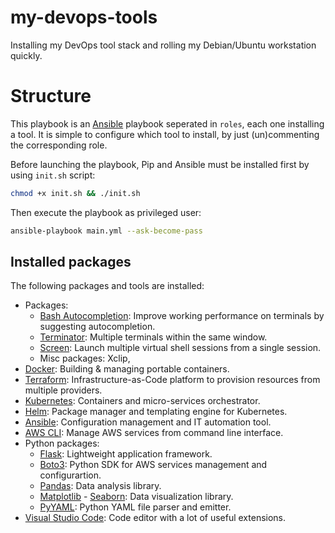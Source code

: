 # my-devops-tools

Installing my DevOps tool stack and rolling my Debian/Ubuntu workstation quickly.

# Structure

This playbook is an [Ansible](https://docs.ansible.com/ansible/latest/installation_guide/intro_installation.html) playbook seperated in `roles`, each one installing a tool. It is simple to configure which tool to install, by just (un)commenting the corresponding role.

Before launching the playbook, Pip and Ansible must be installed first by using `init.sh` script:

```bash
chmod +x init.sh && ./init.sh
```

Then execute the playbook as privileged user:

```bash
ansible-playbook main.yml --ask-become-pass
```

## Installed packages

The following packages and tools are installed:

- Packages:
  - [Bash Autocompletion](https://packages.ubuntu.com/search?keywords=bash-completion): Improve working performance on terminals by suggesting autocompletion.
  - [Terminator](https://manpages.ubuntu.com/manpages/bionic/en/man1/terminator.1.html): Multiple terminals within the same window.
  - [Screen](https://www.gnu.org/software/screen/): Launch multiple virtual shell sessions from a single session.
  - Misc packages: Xclip, 
- [Docker](https://www.docker.com/): Building & managing portable containers.
- [Terraform](https://www.terraform.io/): Infrastructure-as-Code platform to provision resources from multiple providers.
- [Kubernetes](https://kubernetes.io/): Containers and micro-services orchestrator.
- [Helm](https://helm.sh/): Package manager and templating engine for Kubernetes.
- [Ansible](https://www.ansible.com/): Configuration management and IT automation tool.
- [AWS CLI](https://aws.amazon.com/cli/): Manage AWS services from command line interface.
- Python packages:
  - [Flask](https://pypi.org/project/Flask/): Lightweight application framework.
  - [Boto3](https://boto3.amazonaws.com/v1/documentation/api/latest/index.html): Python SDK for AWS services management and configurartion.
  - [Pandas](https://pandas.pydata.org/): Data analysis library.
  - [Matplotlib](https://matplotlib.org/) - [Seaborn](https://seaborn.pydata.org/): Data visualization library.
  - [PyYAML](https://pypi.org/project/PyYAML/): Python YAML file parser and emitter.
- [Visual Studio Code](https://code.visualstudio.com/): Code editor with a lot of useful extensions.

